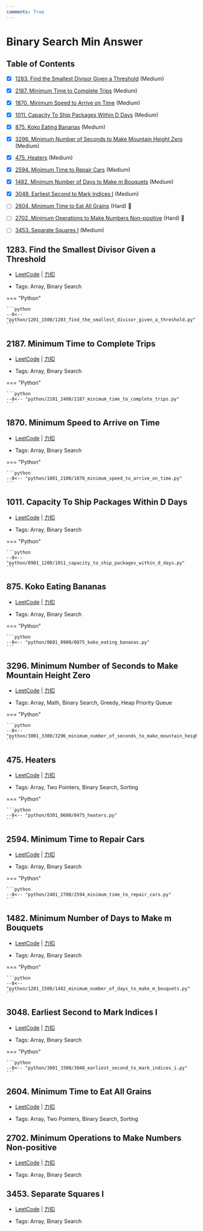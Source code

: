 ```yaml
---
comments: True
---
```


# Binary Search Min Answer

## Table of Contents

- [x] [1283. Find the Smallest Divisor Given a Threshold](#1283-find-the-smallest-divisor-given-a-threshold) (Medium)
- [x] [2187. Minimum Time to Complete Trips](#2187-minimum-time-to-complete-trips) (Medium)
- [x] [1870. Minimum Speed to Arrive on Time](#1870-minimum-speed-to-arrive-on-time) (Medium)
- [x] [1011. Capacity To Ship Packages Within D Days](#1011-capacity-to-ship-packages-within-d-days) (Medium)
- [x] [875. Koko Eating Bananas](#875-koko-eating-bananas) (Medium)
- [x] [3296. Minimum Number of Seconds to Make Mountain Height Zero](#3296-minimum-number-of-seconds-to-make-mountain-height-zero) (Medium)
- [x] [475. Heaters](#475-heaters) (Medium)
- [x] [2594. Minimum Time to Repair Cars](#2594-minimum-time-to-repair-cars) (Medium)
- [x] [1482. Minimum Number of Days to Make m Bouquets](#1482-minimum-number-of-days-to-make-m-bouquets) (Medium)
- [x] [3048. Earliest Second to Mark Indices I](#3048-earliest-second-to-mark-indices-i) (Medium)
- [ ] [2604. Minimum Time to Eat All Grains](#2604-minimum-time-to-eat-all-grains) (Hard) 👑
- [ ] [2702. Minimum Operations to Make Numbers Non-positive](#2702-minimum-operations-to-make-numbers-non-positive) (Hard) 👑
- [ ] [3453. Separate Squares I](#3453-separate-squares-i) (Medium)


## 1283. Find the Smallest Divisor Given a Threshold

-    [LeetCode](https://leetcode.com/problems/find-the-smallest-divisor-given-a-threshold/) | [力扣](https://leetcode.cn/problems/find-the-smallest-divisor-given-a-threshold/)

-   Tags: Array, Binary Search

=== "Python"

    ```python
    --8<-- "python/1201_1500/1283_find_the_smallest_divisor_given_a_threshold.py"
    ```



## 2187. Minimum Time to Complete Trips

-    [LeetCode](https://leetcode.com/problems/minimum-time-to-complete-trips/) | [力扣](https://leetcode.cn/problems/minimum-time-to-complete-trips/)

-   Tags: Array, Binary Search

=== "Python"

    ```python
    --8<-- "python/2101_2400/2187_minimum_time_to_complete_trips.py"
    ```



## 1870. Minimum Speed to Arrive on Time

-    [LeetCode](https://leetcode.com/problems/minimum-speed-to-arrive-on-time/) | [力扣](https://leetcode.cn/problems/minimum-speed-to-arrive-on-time/)

-   Tags: Array, Binary Search

=== "Python"

    ```python
    --8<-- "python/1801_2100/1870_minimum_speed_to_arrive_on_time.py"
    ```



## 1011. Capacity To Ship Packages Within D Days

-    [LeetCode](https://leetcode.com/problems/capacity-to-ship-packages-within-d-days/) | [力扣](https://leetcode.cn/problems/capacity-to-ship-packages-within-d-days/)

-   Tags: Array, Binary Search

=== "Python"

    ```python
    --8<-- "python/0901_1200/1011_capacity_to_ship_packages_within_d_days.py"
    ```



## 875. Koko Eating Bananas

-    [LeetCode](https://leetcode.com/problems/koko-eating-bananas/) | [力扣](https://leetcode.cn/problems/koko-eating-bananas/)

-   Tags: Array, Binary Search

=== "Python"

    ```python
    --8<-- "python/0601_0900/0875_koko_eating_bananas.py"
    ```



## 3296. Minimum Number of Seconds to Make Mountain Height Zero

-    [LeetCode](https://leetcode.com/problems/minimum-number-of-seconds-to-make-mountain-height-zero/) | [力扣](https://leetcode.cn/problems/minimum-number-of-seconds-to-make-mountain-height-zero/)

-   Tags: Array, Math, Binary Search, Greedy, Heap Priority Queue

=== "Python"

    ```python
    --8<-- "python/3001_3300/3296_minimum_number_of_seconds_to_make_mountain_height_zero.py"
    ```



## 475. Heaters

-    [LeetCode](https://leetcode.com/problems/heaters/) | [力扣](https://leetcode.cn/problems/heaters/)

-   Tags: Array, Two Pointers, Binary Search, Sorting

=== "Python"

    ```python
    --8<-- "python/0301_0600/0475_heaters.py"
    ```



## 2594. Minimum Time to Repair Cars

-    [LeetCode](https://leetcode.com/problems/minimum-time-to-repair-cars/) | [力扣](https://leetcode.cn/problems/minimum-time-to-repair-cars/)

-   Tags: Array, Binary Search

=== "Python"

    ```python
    --8<-- "python/2401_2700/2594_minimum_time_to_repair_cars.py"
    ```



## 1482. Minimum Number of Days to Make m Bouquets

-    [LeetCode](https://leetcode.com/problems/minimum-number-of-days-to-make-m-bouquets/) | [力扣](https://leetcode.cn/problems/minimum-number-of-days-to-make-m-bouquets/)

-   Tags: Array, Binary Search

=== "Python"

    ```python
    --8<-- "python/1201_1500/1482_minimum_number_of_days_to_make_m_bouquets.py"
    ```



## 3048. Earliest Second to Mark Indices I

-    [LeetCode](https://leetcode.com/problems/earliest-second-to-mark-indices-i/) | [力扣](https://leetcode.cn/problems/earliest-second-to-mark-indices-i/)

-   Tags: Array, Binary Search

=== "Python"

    ```python
    --8<-- "python/3001_3300/3048_earliest_second_to_mark_indices_i.py"
    ```



## 2604. Minimum Time to Eat All Grains

-    [LeetCode](https://leetcode.com/problems/minimum-time-to-eat-all-grains/) | [力扣](https://leetcode.cn/problems/minimum-time-to-eat-all-grains/)

-   Tags: Array, Two Pointers, Binary Search, Sorting



## 2702. Minimum Operations to Make Numbers Non-positive

-    [LeetCode](https://leetcode.com/problems/minimum-operations-to-make-numbers-non-positive/) | [力扣](https://leetcode.cn/problems/minimum-operations-to-make-numbers-non-positive/)

-   Tags: Array, Binary Search



## 3453. Separate Squares I

-    [LeetCode](https://leetcode.com/problems/separate-squares-i/) | [力扣](https://leetcode.cn/problems/separate-squares-i/)

-   Tags: Array, Binary Search
